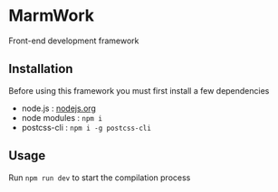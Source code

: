 # MarmWork

Front-end development framework

## Installation

Before using this framework you must first install a few dependencies

 - node.js : [nodejs.org](http://nodejs.org/)
 - node modules : `npm i`
 - postcss-cli : `npm i -g postcss-cli`

## Usage

Run `npm run dev` to start the compilation process

